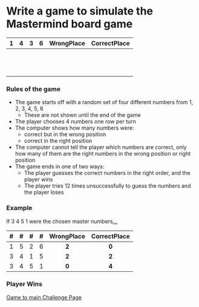 # Write a game to simulate the Mastermind board game

| 1 | 4 | 3 | 6 | WrongPlace | CorrectPlace|
|---|---|---|---|:---:|:---:|
|   |   |   |   |   |   |
|   |   |   |   |   |   |
|   |   |   |   |   |   |
|   |   |   |   |   |   |
|   |   |   |   |   |   |
|   |   |   |   |   |   |
|   |   |   |   |   |   |
|   |   |   |   |   |   |
|   |   |   |   |   |   |
|   |   |   |   |   |   |
|   |   |   |   |   |   |
|   |   |   |   |   |   |

### Rules of the game

- The game starts off with a random set of four different numbers from 1, 2, 3, 4, 5, 6
  - These are not shown until the end of the game
- The player chooses 4 numbers one row per turn
- The computer shows how many numbers were:
  - correct but in the wrong position
  - correct in the right position
- The computer cannot tell the player which numbers are correct, only how many of them are the right numbers in the wrong position or right position
- The game ends in one of two ways:
  - The player guesses the correct numbers in the right order, and the player wins
  - The player tries 12 times unsuccessfully to guess the numbers and the player loses
 
### Example

If 3  4   5   1  were the chosen master numbers[...](PSGameSolution.md)

| # | # | # | # | WrongPlace | CorrectPlace| 
|---|---|---|---|:---:|:---:|
| 1 | 5 | 2 | 6 | **2** | **0** |
| 3 | 4 | 1 | 5 | **2** | **2** |
| 3 | 4 | 5 | 1 | **0** | **4** |

### Player Wins

[Game to main Challenge Page](PSADProjectHeader.MD)
